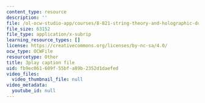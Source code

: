 ```yaml
---
content_type: resource
description: ''
file: /ol-ocw-studio-app/courses/8-821-string-theory-and-holographic-duality-fall-2014/fb9ec061609f55bfa89b2352d1daefed_WVOIk8en6YE.vtt
file_size: 63152
file_type: application/x-subrip
learning_resource_types: []
license: https://creativecommons.org/licenses/by-nc-sa/4.0/
ocw_type: OCWFile
resourcetype: Other
title: 3play caption file
uid: fb9ec061-609f-55bf-a89b-2352d1daefed
video_files:
  video_thumbnail_file: null
video_metadata:
  youtube_id: null
---
```

